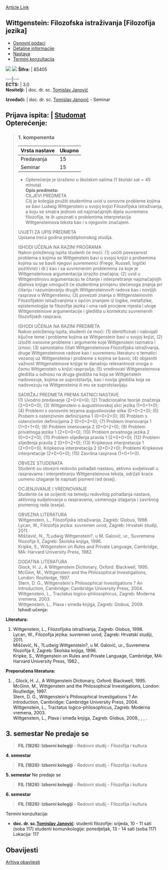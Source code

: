 [Article Link](https://www.fhs.hr/predmet/wfifj)

## Wittgenstein: Filozofska istraživanja [Filozofija jezika]
  * [Osnovni podaci](https://www.fhs.hr/predmet/wfifj#v1id-523843_313997_1_0 "Osnovni podaci")
  * [Detaljne informacije](https://www.fhs.hr/predmet/wfifj#v1id-523843_313997_1_1 "Detaljne informacije")
  * [Nastava](https://www.fhs.hr/predmet/wfifj#v1id-523843_313997_1_2 "Nastava")
  * [Termini konzultacija](https://www.fhs.hr/predmet/wfifj#v1id-523843_313997_1_3 "Termini konzultacija")


[![](https://www.fhs.hr/img/flags/gif/hr.gif)](https://www.fhs.hr/predmet/wfifj) [![](https://www.fhs.hr/img/flags/gif/gb.gif)](https://www.fhs.hr/en/course/wprpol)
**Šifra:** |  85405  
  
---|---  
**ECTS:** |  3.0   
**Nositelji:** |  doc. dr. sc. [Tomislav Janović](https://www.fhs.hr/djelatnik/tomislav.janovic)   
  
**Izvođači:** |  doc. dr. sc. [Tomislav Janović](https://www.fhs.hr/djelatnik/tomislav.janovic) - Seminar  
  
**Prijava ispita:** |  [Studomat](http://www.isvu.hr/studomat)  
**Opterećenje:**  
---  
> ### 1. komponenta
> | Vrsta nastave | Ukupno  
> ---|---  
> Predavanja | 15  
> Seminar | 15  
> * Opterećenje je izraženo u školskim satima (1 školski sat = 45 minuta)   
**Opis predmeta:**  
> CILJEVI PREDMETA  
>  Cilj je kolegija pružiti studentima uvid u osnovne probleme kojima se bavi Ludwig Wittgenstein u svojoj knjizi Filozofijska istraživanja, a koju se smatra jednom od najznačajnijih dijela suvremene filozofije, te ih upoznati s problemima interpretacija Wittgensteinova teksta kao i s njegovim značajem.  
>    
>  UVJETI ZA UPIS PREDMETA  
>  Upisana treća godina preddiplomskog studija.  
>    
>  ISHODI UČENJA NA RAZINI PROGRAMA  
>  Nakon položenog ispita studenti će moći: (1) uočiti povezanost problema s kojima se Wittgenstein bavi u svojoj knjizi s probemima kojima su se bavili njegovi suvremenici (Frege, Russell, logički pozitivisti i dr.) kao i sa suvremenim problemima za koje je Wittgensteinova argumentacija izrazito značajna; (2) uvid u Wittgenstinovu argumentaciju te čitanje i interpretiranje najznačajnijih dijelova knjige omogućit će studentima primjenu stećenoga znanja pri čitanju i razumijevanju drugih Wittgensteinovih radova kao i novijijh rasprava o Wittgensteinu; (3) povezati znanja o Wittgensteinovim Filozofijskim istraživanjima s općim znanjem iz logike, metafizike, epistemologije te filozofije jezika i uma radi procjene mjesta i uloge Wittgensteinove argumentacije i gledišta u kontekstu suvremenih filozofijskih rasprava.  
>    
>  ISHODI UČENJA NA RAZINI PREDMETA  
>  Nakon položenog ispita, studenti će moći: (1) identificirati i nabrojati ključne teme i probleme kojima se Wittgenstein bavi u svojoj knjizi, (2) izložiti osnovne probleme i argumente koje Wittgenstein razmatra i iznosi; (3) samostalno čitati Wittgensteinova Filozofijska istraživanja, druge Wittgensteinove radove kao i suvremenu literaturu o tematici vezanoj uz Wittgensteina i probleme s kojima se bavio; (4) objasniti važnost Wittgensteinove knjige te današnju relevantnost onoga o čemu Wittgenstein u knjizi raspravlja; (5) vrednovati Wittgensteinova gledišta u odnosu na druga gledišta na koja se Wittgenstein nadovezuje, kojima se suprotstavlja, kao i novija gledišta koja se nadovezuju na Wittgensteina ili mu se suprotstavljaju.  
>    
>  SADRŽAJ PREDMETA PREMA SATNICI NASTAVE  
>  (1) Uvodno predavanje (2+0+0+0); (2) Tradicionalne teorije značenja (2+0+0+0); (3) Wittgenstein o augustinovskoj slici jezika (1+0+1+0); (4) Problemi s osnovnim tezama augustinovske slike (0+0+2+0); (5) Probem s ostenzivnim definicijama 1 (0+0+2+0); (6) Problem s ostenzivnim definicijama 2 (0+0+2+0); (7) Problem imenovanja 1 (1+0+1+0); (8) Problem imenovanja 2 (0+0+2+0); (9) Problem privatnoga jezika 1 (2+0+0+0); (10) Problem privatnoga jezika 2 (0+0+2+0); (11) Problem slijeđenja pravila 1 (2+0+0+0); (12) Problem slijeđenja pravila 2 (0+0+2+0); (13) Kripkeova interpretacija 1 (2+0+0+0); Kripkeova interpretacija 2 (0+0+2+0); Problemi Kripkeove interpretacije (2+0+0+0); (15) Završna rasprava (1+0+1+0).  
>    
>  OBVEZE STUDENATA  
>  Studenti su obvezni redovito pohađati nastavu, aktivno sudjelovati u raspravama i interpretiranju Wittgensteinova teksta, održati kraće usmeno izlaganje te napisati pismeni rad (esej).  
>    
>  OCJENJIVANJE I VREDNOVANJE  
>  Studente će se ocijeniti na temelju redovitog pohađanja nastave, aktivnog sudjelovanja u raspravama, usmenoga izlaganja i završnog pismenog rada (eseja).  
>    
>  OBVEZNA LITERATURA  
>  Wittgenstein, L., Filozofijska istraživanja, Zagreb: Globus, 1998.  
>  Lycan, W., Filozofija jezika: suvremen uvod, Zagreb: Hrvatski studiji, 2011.  
>  Miščević, N., ?Ludwig Wittgenstein?, u M. Galović, ur., Suvremena filozofija II, Zagreb: Školska knjiga, 1996.  
>  Kripke, S., Wittgenstein on Rules and Private Language, Cambridge, MA: Harvard University Press, 1982.  
>    
>  DODATNA LITERATURA  
>  Glock, H. J., A Wittgenstein Dictionary, Oxford: Blackwell, 1995.  
>  McGinn, M., Wittgenstein and the Philosophical Investigations, London: Routledge, 1997.  
>  Stern, D. G., Wittgenstein's Philosophical Investigations ? An Introduction, Cambridge: Cambridge University Press, 2004.  
>  Wittgenstein, L., Tractatus logico-philosophicus, Zagreb: Moderna vremena, 2003.  
>  Wittgenstein, L., Plava i smeđa knjiga, Zagreb: Globus, 2009.  
**Ishodi učenja:**  

  
**Literatura:**  
  1. Wittgenstein, L., Filozofijska istraživanja, Zagreb: Globus, 1998.  
Lycan, W., Filozofija jezika: suvremen uvod, Zagreb: Hrvatski studiji, 2011.  
Miščević, N., ?Ludwig Wittgenstein?, u M. Galović, ur., Suvremena filozofija II, Zagreb: Školska knjiga, 1996.  
Kripke, S., Wittgenstein on Rules and Private Language, Cambridge, MA: Harvard University Press, 1982., 

  
**Preporučena literatura:**  
  1. , Glock, H. J., A Wittgenstein Dictionary, Oxford: Blackwell, 1995.  
McGinn, M., Wittgenstein and the Philosophical Investigations, London: Routledge, 1997.  
Stern, D. G., Wittgenstein's Philosophical Investigations ? An Introduction, Cambridge: Cambridge University Press, 2004.  
Wittgenstein, L., Tractatus logico-philosophicus, Zagreb: Moderna vremena, 2003.  
Wittgenstein, L., Plava i smeđa knjiga, Zagreb: Globus, 2009., , , .

  
**3. semestar** Ne predaje se  
---  
> **FIL (1826): Izborni kolegiji** - Redovni studij - Filozofija i kultura  
>   
  
**4. semestar**  
> **FIL (1826): Izborni kolegiji** - Redovni studij - Filozofija i kultura  
>   
  
**5. semestar** Ne predaje se  
> **FIL (1826): Izborni kolegiji** - Redovni studij - Filozofija i kultura  
>   
  
**6. semestar**  
> **FIL (1826): Izborni kolegiji** - Redovni studij - Filozofija i kultura  
>   
Termini konzultacija: 
  * **doc. dr. sc.[Tomislav Janović](https://www.fhs.hr/djelatnik/tomislav.janovic)**: 
studenti filozofije: srijeda, 10 - 11 sati (soba 117)
studenti komunikologije: ponedjeljak, 13 - 14 sati (soba 117)
Lokacija: 117 


## Obavijesti
[Arhiva obavijesti](https://www.fhs.hr/predmet/wfifj?@=21kyj#news_122677 "Arhiva obavijesti")
